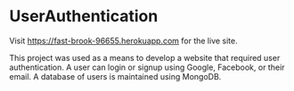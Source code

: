 # UserAuthentication
Visit https://fast-brook-96655.herokuapp.com for the live site.

This project was used as a means to develop a website that required user authentication.
A user can login or signup using Google, Facebook, or their email. 
A database of users is maintained using MongoDB.

